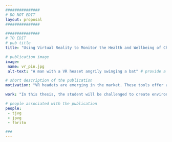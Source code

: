 ```yaml
---
###############
# DO NOT EDIT
layout: proposal
###############

###############
# TO EDIT
# pub title 
title: "Using Virtual Reality to Monitor the Health and Wellbeing of Children"

# publication image
image: 
 name: vr_pin.jpg
 alt-text: "A man with a VR heaset angrily swinging a bat" # provide a short description for the image #a11y

# short description of the publication
motivation: "VR headets are emerging in the market. These tools offer a degree of immersion like no other technology. The reaction of users to environments can also be sensed in realtime. With hardware like Emteq Pro, it is possible to create environments that expose people to triggering environments and assess their physiological response. This creates an immense opportunity to collect physiological response data and sense the response of users to environments without putting the person at risk."

work: "In this thesis, the student will be challenged to create environments for exposure therapy of children with anxiety. These environments will be created in collaboration with therapists and incrementally expose children to their triggers (in a controlled environment), assessing response and enabling personalised therapy adaptation. The work will include developing environments in Unity, working with VR headsets and physiological sensors (e.g., Emteq pro), and collaborating with psychologists and children in creating and testing the environments."

# people associated with the publication
people:
 - tjvg
 - jpvg
 - fbrito

###
---
```

